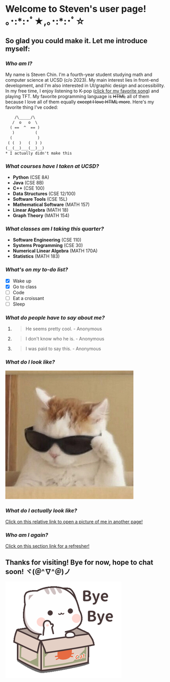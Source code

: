 # Welcome to Steven's user page! ｡･:\*:･ﾟ★,｡･:\*:･ﾟ☆
## So glad you could make it. Let me introduce myself:
### *Who am I?*
My name is Steven Chin. I'm a fourth-year student studying math and computer science at UCSD (c/o 2023). My main interest lies in front-end development, and I'm also interested in UI/graphic design and accessibility. In my free time, I enjoy listening to K-pop ([click for my favorite song](https://www.youtube.com/watch?v=U7mPqycQ0tQ)) and playing TFT. My favorite programming language is ~~HTML~~ all of them because I love all of them equally ~~except I love HTML more~~. Here's my favorite thing I've coded:
```
    /\_____/\
   /  o   o  \
  ( ==  ^  == )
   )         (
  (           )
 ( (  )   (  ) )
(__(__)___(__)__)
* I actually didn't make this
```
### *What courses have I taken at UCSD?*
- **Python** (CSE 8A)
- **Java** (CSE 8B)
- **C++** (CSE 100)
- **Data Structures** (CSE 12/100)
- **Software Tools** (CSE 15L)
- **Mathematical Software** (MATH 157)
- **Linear Algebra** (MATH 18)
- **Graph Theory** (MATH 154)
### *What classes am I taking this quarter?*
- **Software Engineering** (CSE 110)
- **Systems Programming** (CSE 30)
- **Numerical Linear Algebra** (MATH 170A)
- **Statistics** (MATH 183)
### *What's on my to-do list?*
- [x] Wake up
- [x] Go to class
- [ ] Code
- [ ] Eat a croissant
- [ ] Sleep
### *What do people have to say about me?*
1. > He seems pretty cool. - Anonymous
2. > I don't know who he is. - Anonymous
3. > I was paid to say this. - Anonymous
### *What do I look like?*
<img src="./media/me.jpg" width="400px" alt="cat wearing sunglasses">

### *What do I actually look like?*
[Click on this relative link to open a picture of me in another page!](./media/pop-cat.gif)
### *Who am I again?*
[Click on this section link for a refresher!](#who-am-i)
## Thanks for visiting! Bye for now, hope to chat soon! ヾ(＠^∇^＠)ノ
![Cartoon cat waving bye bye](./media/bye.gif)